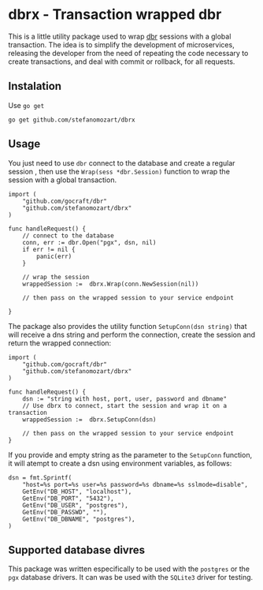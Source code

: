 # dbrx - Transaction wrapped dbr

This is a little utility package used to wrap [dbr](github.com/gocrapft/dbr) sessions
with a global transaction. The idea is to simplify the development of microservices, 
releasing the developer from the need of repeating the code necessary to create transactions,
and deal with commit or rollback, for all requests.

## Instalation
Use `go get`

```
go get github.com/stefanomozart/dbrx
```

## Usage

You just need to use `dbr` connect to the database and create a regular session , then use 
the `Wrap(sess *dbr.Session)` function to wrap the session with a global transaction.

```{go}
import (
    "github.com/gocraft/dbr"
    "github.com/stefanomozart/dbrx"
)

func handleRequest() {
    // connect to the database
    conn, err := dbr.Open("pgx", dsn, nil)
    if err != nil {
        panic(err)
    }

    // wrap the session 
    wrappedSession :=  dbrx.Wrap(conn.NewSession(nil))

    // then pass on the wrapped session to your service endpoint

}
```

The package also provides the utility function `SetupConn(dsn string)` that will receive a 
dns string and perform the connection, create the session and return the wrapped connection:

```
import (
    "github.com/gocraft/dbr"
    "github.com/stefanomozart/dbrx"
)

func handleRequest() {
    dsn := "string with host, port, user, password and dbname"
    // Use dbrx to connect, start the session and wrap it on a transaction
    wrappedSession :=  dbrx.SetupConn(dsn)

    // then pass on the wrapped session to your service endpoint
}
```

If you provide and empty string as the parameter to the `SetupConn` function, it will atempt 
to create a dsn using environment variables, as follows:

```
dsn = fmt.Sprintf(
    "host=%s port=%s user=%s password=%s dbname=%s sslmode=disable",
    GetEnv("DB_HOST", "localhost"),
    GetEnv("DB_PORT", "5432"),
    GetEnv("DB_USER", "postgres"),
    GetEnv("DB_PASSWD", ""),
    GetEnv("DB_DBNAME", "postgres"),
)
```

## Supported database divres
This package was written especifically to be used with the `postgres` or the
`pgx` database drivers. It can was be used with the `SQLite3` driver for 
testing.